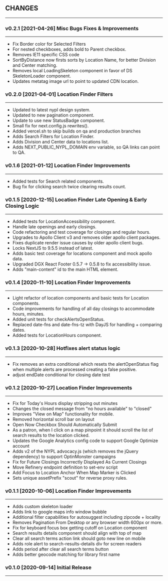 ## CHANGES
-----------

### v0.2.1 [2021-04-26] Misc Bugs Fixes & Improvements
------------------------------------------------------
* Fix Border color for Selected Filters
* For nested checkboxes, adds bold to Parent checkbox.
* Removes IE11 specific CSS code
* SortByDistance now firsts sorts by Location Name, for better Division and Center matching.
* Removes local LoadingSkeleton component in favor of DS SkeletonLoader component.
* Updates metatag image url to point to updated CDN location.

### v0.2.0 [2021-04-01] Location Finder Filters
-----------------------------------------------
* Updated to latest nypl design system.
* Updated to new pagination component.
* Update to use new StatusBadge component.
* Small fix for next.config.js rewrites().
* Added vercel.sh to skip builds on qa and production branches
* Adds Search Filters for Location Finder.
* Adds Division and Center data to locations list.
* Adds NEXT_PUBLIC_NYPL_DOMAIN env variable, so QA links can point to QA.

### v0.1.6 [2021-01-12] Location Finder Improvements
-----------------------------------------------
* Added tests for Search related components.
* Bug fix for clicking search twice clearing results count.

### v0.1.5 [2020-12-15] Location Finder Late Opening & Early Closing Logic
-----------------------------------------------
* Added tests for LocationAccessibility component.
* Handle late openings and early closings.
* Code refactoring and test coverage for closings and regular hours.
* Upgrades to Apollo Client v3 and removes older apollo client packages.
* Fixes duplicate render issue causes by older apollo client bugs.
* Locks NextJS to 9.5.5 instead of latest.
* Adds basic test coverage for locations component and mock apollo data.
* Upgraded DGX React Footer 0.5.7 -> 0.5.8 to fix accessibility issue.
* Adds "main-content" id to the main HTML element.

### v0.1.4 [2020-11-10] Location Finder Improvements
-----------------------------------------------
* Light refactor of location components and basic tests for Location components.
* Code improvements for handling of all day closings to accommodate hours, minutes.
* Added unit tests for checkAlertsOpenStatus.
* Replaced date-fns and date-fns-tz with DayJS for handling + comparing dates.
* Added tests for LocationHours component.

### v0.1.3 [2020-10-28] Hotfixes alert status logic
---------------------------------------------------
* Fix removes an extra conditional which resets the alertOpenStatus flag when multiple alerts are processed creating a false positive.
* adjust endDate conditional for closing date test

### v0.1.2 [2020-10-27] Location Finder Improvements
----------------------------------------------------
* Fix for Today's Hours display stripping out minutes
* Changes the closed message from "no hours available" to "closed"
* Improves "View on Map" functionality for mobile.
* Removed horizontal scroll bar on layout
* Open Now Checkbox Should Automatically Submit
* As a patron, when I click on a map pinpoint it should scroll the list of search results to the location clicked.
* Updates the Google Analytics config code to support Google Optimize account
* Adds v2 of the NYPL advocacy.js (which removes the jQuery dependency) to support OptinMonster campaigns
* Fix for Future Closings Incorrectly Displayed As Current Closings
* Move Refinery endpoint definition to set-env script
* Add Focus to Location Anchor When Map Marker is Clicked
* Sets unique assetPrefix "scout" for reverse proxy rules.

### v0.1.1 [2020-10-06] Location Finder Improvements
----------------------------------------------------
* Adds custom skeleton loader
* Adds link to google maps info window bubble
* Additional filter capabilities for autosuggest including zipcode + locality
* Removes Pagination From Desktop or any browser width 600px or more.
* Fix for keyboard focus box getting cutoff on Location component
* Search results details component should align with top of map
* Clear all search terms action link should goto new line on mobile
* Adds role alert to search-results-details div for screen readers
* Adds period after clear all search terms button
* Adds better geocode matching for library first name

### v0.1.0 [2020-09-14] Initial Release
---------------------------------------

